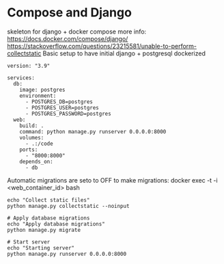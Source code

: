 # Compose and Django
skeleton for django + docker compose
more info:
https://docs.docker.com/compose/django/
https://stackoverflow.com/questions/23215581/unable-to-perform-collectstatic
Basic setup to have initial django + postgresql dockerized
```
version: "3.9"
   
services:
  db:
    image: postgres
    environment:
      - POSTGRES_DB=postgres
      - POSTGRES_USER=postgres
      - POSTGRES_PASSWORD=postgres
  web:
    build: .
    command: python manage.py runserver 0.0.0.0:8000
    volumes:
      - .:/code
    ports:
      - "8000:8000"
    depends_on:
      - db
```


Automatic migrations are seto to OFF
to make migrations:
docker exec -t -i <web_container_id> bash
```
echo "Collect static files"
python manage.py collectstatic --noinput

# Apply database migrations
echo "Apply database migrations"
python manage.py migrate

# Start server
echo "Starting server"
python manage.py runserver 0.0.0.0:8000
```

